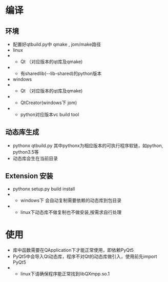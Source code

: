 # 编译
## 环境
* 配置好qtbuild.py中 qmake , jom/make路径
* linux
* * Qt （对应版本的qt库及qmake)
* * 有sharedlib(--lib-shared)的python版本
* windows
* * Qt （对应版本的qt库及qmake)
* * QtCreator(windows下 jom) 
* * python对应版本vc build tool
## 动态库生成
* pythonx qtbuild.py 其中pythonx为相应版本的可执行程序软链，如python, python3.5等 
* 动态库会生在当前目录
## Extension 安装
* pythonx setup.py build install
* * windows下 会自动复制需要依赖的动态库到包目录
* * linux下动态库不做复制也不做安装,按需求自行处理

# 使用
* 库中函数需要在QApplication下才能正常使用，即依赖PyQt5
* PyQt5中会导入Qt动态库，程序不对Qt的动态库做引入，使用前先import PyQt5
* * linux下请确保程序能正常找到libQXmpp.so.1
